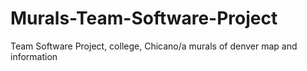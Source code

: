 # Murals-Team-Software-Project
Team Software Project, college, Chicano/a murals of denver map and information
